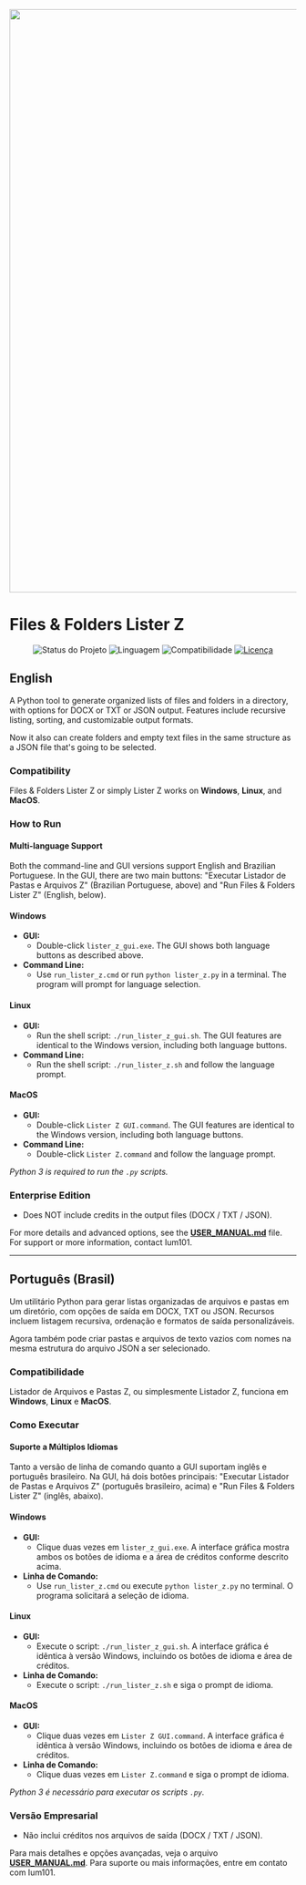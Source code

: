 <p align="center">
  <img width="1536" height="1024" alt="Files & Folders Lister Z" src="https://github.com/user-attachments/assets/c6968f79-c6a6-4267-816f-5cac0ff96a9e" />
</p>

# Files & Folders Lister Z

<p align="center">
  <img src="https://img.shields.io/badge/status-active-brightgreen" alt="Status do Projeto">
  <img src="https://img.shields.io/badge/Python-3.8+-blue" alt="Linguagem">
  <img src="https://img.shields.io/badge/OS-Windows | Linux | macOS-blue" alt="Compatibilidade">
  <a href="#">
    <img src="https://img.shields.io/badge/License-MIT-yellow" alt="Licença">
  </a>
</p>

## English

A Python tool to generate organized lists of files and folders in a directory, with options for DOCX or TXT or JSON output. Features include recursive listing, sorting, and customizable output formats.

Now it also can create folders and empty text files in the same structure as a JSON file that's going to be selected.

### Compatibility

Files & Folders Lister Z or simply Lister Z works on **Windows**, **Linux**, and **MacOS**.

### How to Run

#### Multi-language Support
Both the command-line and GUI versions support English and Brazilian Portuguese. In the GUI, there are two main buttons: "Executar Listador de Pastas e Arquivos Z" (Brazilian Portuguese, above) and "Run Files & Folders Lister Z" (English, below).

#### Windows
-   **GUI:**
    -   Double-click `lister_z_gui.exe`. The GUI shows both language buttons as described above.
-   **Command Line:**
    -   Use `run_lister_z.cmd` or run `python lister_z.py` in a terminal. The program will prompt for language selection.

#### Linux
-   **GUI:**
    -   Run the shell script: `./run_lister_z_gui.sh`. The GUI features are identical to the Windows version, including both language buttons.
-   **Command Line:**
    -   Run the shell script: `./run_lister_z.sh` and follow the language prompt.

#### MacOS
-   **GUI:**
    -   Double-click `Lister Z GUI.command`. The GUI features are identical to the Windows version, including both language buttons.
-   **Command Line:**
    -   Double-click `Lister Z.command` and follow the language prompt.

*Python 3 is required to run the `.py` scripts.*

### Enterprise Edition

-   Does NOT include credits in the output files (DOCX / TXT / JSON).

For more details and advanced options, see the **[USER_MANUAL.md](USER_MANUAL.md)** file.
For support or more information, contact Ium101.

---

## Português (Brasil)

Um utilitário Python para gerar listas organizadas de arquivos e pastas em um diretório, com opções de saída em DOCX, TXT ou JSON. Recursos incluem listagem recursiva, ordenação e formatos de saída personalizáveis.

Agora também pode criar pastas e arquivos de texto vazios com nomes na mesma estrutura do arquivo JSON a ser selecionado.

### Compatibilidade

Listador de Arquivos e Pastas Z, ou simplesmente Listador Z, funciona em **Windows**, **Linux** e **MacOS**.

### Como Executar

#### Suporte a Múltiplos Idiomas
Tanto a versão de linha de comando quanto a GUI suportam inglês e português brasileiro. Na GUI, há dois botões principais: "Executar Listador de Pastas e Arquivos Z" (português brasileiro, acima) e "Run Files & Folders Lister Z" (inglês, abaixo).

#### Windows
-   **GUI:**
    -   Clique duas vezes em `lister_z_gui.exe`. A interface gráfica mostra ambos os botões de idioma e a área de créditos conforme descrito acima.
-   **Linha de Comando:**
    -   Use `run_lister_z.cmd` ou execute `python lister_z.py` no terminal. O programa solicitará a seleção de idioma.

#### Linux
-   **GUI:**
    -   Execute o script: `./run_lister_z_gui.sh`. A interface gráfica é idêntica à versão Windows, incluindo os botões de idioma e área de créditos.
-   **Linha de Comando:**
    -   Execute o script: `./run_lister_z.sh` e siga o prompt de idioma.

#### MacOS
-   **GUI:**
    -   Clique duas vezes em `Lister Z GUI.command`. A interface gráfica é idêntica à versão Windows, incluindo os botões de idioma e área de créditos.
-   **Linha de Comando:**
    -   Clique duas vezes em `Lister Z.command` e siga o prompt de idioma.

*Python 3 é necessário para executar os scripts `.py`.*

### Versão Empresarial

-   Não inclui créditos nos arquivos de saída (DOCX / TXT / JSON).

Para mais detalhes e opções avançadas, veja o arquivo **[USER_MANUAL.md](USER_MANUAL.md)**.
Para suporte ou mais informações, entre em contato com Ium101.
